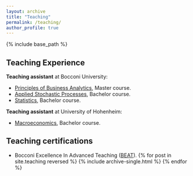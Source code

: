 ```yaml
---
layout: archive
title: "Teaching"
permalink: /teaching/
author_profile: true
---
```


{% include base_path %}
## Teaching Experience

**Teaching assistant** at Bocconi University:
* [Principles of Business Analytics](http://didattica.unibocconi.eu/ts/tsn_anteprima.php?cod_ins=20486&anno=2019&IdPag=6162), Master course.
* [Applied Stochastic Processes](http://didattica.unibocconi.eu/ts/tsn_anteprima.php?cod_ins=30515&anno=2019&IdPag=6165), Bachelor course.
* [Statistics](http://didattica.unibocconi.eu/ts/tsn_anteprima.php?cod_ins=30001&anno=2019&ric_cdl=TR08&IdPag=61643), Bachelor course.


**Teaching assistant** at University of Hohenheim:
* [Macroeconomics](https://www.uni-hohenheim.de/modulkatalog/modul/gvwl-2-einkommen-beschaeftigung-und-inflation-5207-070), Bachelor course.


## Teaching certifications
* Bocconi Excellence In Advanced Teaching ([BEAT](https://bestr.it/project/show/114?ln=en)).
{% for post in site.teaching reversed %}
  {% include archive-single.html %}
{% endfor %}
